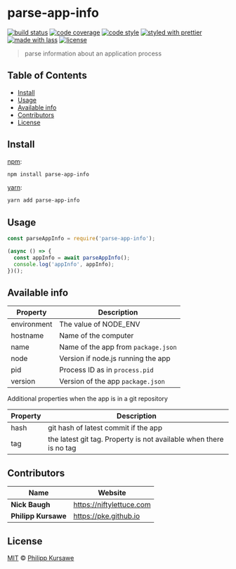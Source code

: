 # parse-app-info

[![build status](https://img.shields.io/travis/cabinjs/parse-app-info.svg)](https://travis-ci.com/cabinjs/parse-app-info)
[![code coverage](https://img.shields.io/codecov/c/github/cabinjs/parse-app-info.svg)](https://codecov.io/gh/cabinjs/parse-app-info)
[![code style](https://img.shields.io/badge/code_style-XO-5ed9c7.svg)](https://github.com/sindresorhus/xo)
[![styled with prettier](https://img.shields.io/badge/styled_with-prettier-ff69b4.svg)](https://github.com/prettier/prettier)
[![made with lass](https://img.shields.io/badge/made_with-lass-95CC28.svg)](https://lass.js.org)
[![license](https://img.shields.io/github/license/cabinjs/parse-app-info.svg)](LICENSE)

> parse information about an application process


## Table of Contents

* [Install](#install)
* [Usage](#usage)
* [Available info](#available-info)
* [Contributors](#contributors)
* [License](#license)


## Install

[npm][]:

```sh
npm install parse-app-info
```

[yarn][]:

```sh
yarn add parse-app-info
```


## Usage

```js
const parseAppInfo = require('parse-app-info');

(async () => {
  const appInfo = await parseAppInfo();
  console.log('appInfo', appInfo);
})();
```


## Available info

| Property    | Description                         |
| ----------- | ----------------------------------- |
| environment | The value of NODE_ENV               |
| hostname    | Name of the computer                |
| name        | Name of the app from `package.json` |
| node        | Version if node.js running the app  |
| pid         | Process ID as in `process.pid`      |
| version     | Version of the app `package.json`   |

Additional properties when the app is in a git repository

| Property | Description                                                        |
| -------- | ------------------------------------------------------------------ |
| hash     | git hash of latest commit if the app                               |
| tag      | the latest git tag. Property is not available when there is no tag |


## Contributors

| Name                | Website                    |
| ------------------- | -------------------------- |
| **Nick Baugh**      | <https://niftylettuce.com> |
| **Philipp Kursawe** | <https://pke.github.io>    |


## License

[MIT](LICENSE) © [Philipp Kursawe](https://pke.github.io)


## 

[npm]: https://www.npmjs.com/

[yarn]: https://yarnpkg.com/
